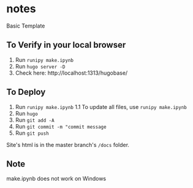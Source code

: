 # notes
Basic Template

## To Verify in your local browser
1. Run `runipy make.ipynb`
2. Run `hugo server -D`
3. Check here: http://localhost:1313/hugobase/

## To Deploy

1. Run `runipy make.ipynb`
   1.1 To update all files, use `runipy make.ipynb`
2. Run `hugo`
3. Run `git add -A`
4. Run `git commit -m "commit message`
5. Run `git push`

Site's html is in the master branch's `/docs` folder.

## Note

make.ipynb does not work on Windows
